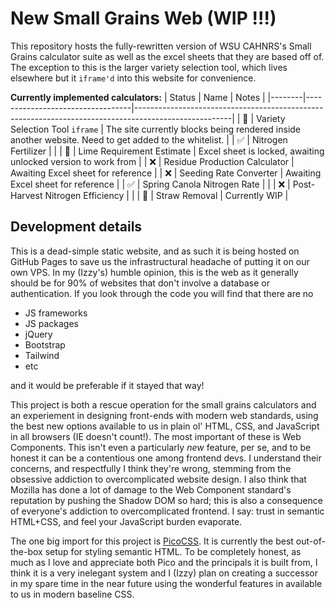 # New Small Grains Web (WIP !!!)
This repository hosts the fully-rewritten version of WSU CAHNRS's Small Grains calculator suite as well as the excel sheets that they are based off of. 
The exception to this is the larger variety selection tool, which lives elsewhere but it `iframe'd` into this website for convenience.  

**Currently implemented calculators:**
| Status | Name                             | Notes                                                                                                |
|--------|----------------------------------|------------------------------------------------------------------------------------------------------|
| 🚧      | Variety Selection Tool `iframe`  | The site currently blocks being rendered inside another website. Need to get added to the whitelist. |
| ✅      | Nitrogen Fertilizer              |                                                                                                      |
| 🚧      | Lime Requirement Estimate        | Excel sheet is locked, awaiting unlocked version to work from                                        |
| ❌      | Residue Production Calculator    | Awaiting Excel sheet for reference                                                                   |
| ❌      | Seeding Rate Converter           | Awaiting Excel sheet for reference                                                                   |
| ✅      | Spring Canola Nitrogen Rate      |                                                                                                      |
| ❌      | Post-Harvest Nitrogen Efficiency |                                                                                                      |
| 🚧      | Straw Removal                    | Currently WIP                                                                                        |

## Development details
This is a dead-simple static website, and as such it is being hosted on GitHub Pages to save us the infrastructural headache of putting it on our own VPS.
In my (Izzy's) humble opinion, this is the web as it generally should be for 90% of websites that don't involve a database or authentication. If you look
through the code you will find that there are no
- JS frameworks
- JS packages
- jQuery
- Bootstrap
- Tailwind
- etc

and it would be preferable if it stayed that way!  

This project is both a rescue operation for the small grains calculators and an experiement in designing front-ends with modern web standards, using the
best new options available to us in plain ol' HTML, CSS, and JavaScript in all browsers (IE doesn't count!). The most important of these is Web Components.
This isn't even a particularly _new_ feature, per se, and to be honest it can be a contentious one among frontend devs. I understand their concerns, and
respectfully I think they're wrong, stemming from the obsessive addiction to overcomplicated website design. I also think that Mozilla has done a lot of
damage to the Web Component standard's reputation by pushing the Shadow DOM so hard; this is also a consequence of everyone's addiction to overcomplicated
frontend. I say: trust in semantic HTML+CSS, and feel your JavaScript burden evaporate.  

The one big import for this project is [PicoCSS](https://picocss.com/). It is currently the best out-of-the-box setup for styling semantic HTML.
To be completely honest, as much as I love and appreciate both Pico and the principals it is built from, I think it is a very inelegant system and I (Izzy)
plan on creating a successor in my spare time in the near future using the wonderful features in available to us in modern baseline CSS.
